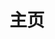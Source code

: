 ---
# https://vitepress.dev/reference/default-theme-home-page
layout: home
title: "主页"

hero:
  name: "Vitefest"
  text: "Vite + Manifest = Vitefest"
  tagline: 使用现代前端框架构建你的Chrome插件吧! 插件使用Manifest V3规范, 由Vite赋能！
  image: 
    src: "/logo/vitefest.png"
    alt: logo
  actions:
    - theme: brand
      text: 使用说明书
      link: /zh_hans/userManual

features:
  - title: 感受Vite的开发体验
    details: 使用Vite项目来开发Chrome插件，体验热更新和快速启动!
    icon: 
      src: "/imgs/vite.png"
  - title: 使用命令行工具创建脚手架
    details: 使用Rust编写的命令行工具，可快速生成项目模板！
    icon: 
      src: "/imgs/cli.png"

# features:
#   - title: Feel the Vite DX!
#     details: 通过/ai对话 xxx就可以直接和GPT-3.5-Turbo模型进行上下文对话
#     icon: 
#       src: "/imgs/绊爱.png"
#     link: "/instruction.html#与chatgpt对话"
  # - title: 在QQ对话框里写代码
  #   details: 目前可以写C++, Python, JavaScript, Lua, Go, Java, C, Rust, Wenyan-lang文言文编程语言, Brainfuck
#     icon: 
#       src: "/imgs/代码.png"
#     link: "/instruction.html#运行代码"
#   - title: 点歌系统
#     details: 可以在QQ对话框里点歌，可选择网易云音乐和QQ音乐
#     icon:
#       src: "/imgs/音乐.png"
#     link: "/instruction.html#点歌系统"
#   - title: 能不能好好说话
#     details: 输入词语的缩写，得到词语的全称（会列出多种可能）
#     icon:
#       src: "/imgs/能不能好好说话.png"
#     link: "/instruction.html#能不能好好说话"
#   - title: 渲染latex公式
#     details: 可以渲染latex的数学公式，化学方程式等等
#     icon:
#       src: "/imgs/latexLogo.png"
#     link: "/instruction.html#渲染latex公式"
#   - title: 获得随机妹子或东方Project图片
#     details: 使用/妹子和/东方图片来获取随机对应图片
#     icon:
#       src: "/imgs/妹子.png"
#     link: "/instruction.html#发送妹子图片"
---